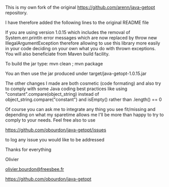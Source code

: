 This is my own fork of the original https://github.com/arenn/java-getopt repository.

I have therefore added the following lines to the original README file

If you are using version 1.0.15 which includes the removal of System.err.println error
messages which are now replaced by throw new IllegalArgumentException therefore allowing
to use this library more easily in your code deciding on your own what you do with thrown
exceptions. You will also beneficiate from Maven build facility.

To build the jar type:
mvn clean ; mvn package

You an then use the jar produced under target/java-getopt-1.0.15.jar

The other changes I made are both cosmetic (code formating) and also try to comply
with some Java coding best practices like using "constant".compare(object_string) instead
of object_string.compare("constant") and isEmpty() rather than .length() == 0

Of course you can ask me to integrate any thing you see fit/missing and depending on
what my sparetime allows me I'll be more than happy to try to comply to your needs.
Feel free also to use

https://github.com/obourdon/java-getopt/issues

to log any issue you would like to be addressed

Thanks for everything

Olivier

olivier.bourdon@freesbee.fr

https://github.com/obourdon/java-getopt
